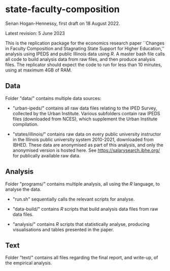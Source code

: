 # state-faculty-composition

Senan Hogan-Hennessy, first draft on 18 August 2022.

Latest revision: 5 June 2023

This is the replication package for the economics research paper ``Changes in Faculty Composition and Stagnating State Support for Higher Education,'' analysis using IPEDS and public Illinois data using *R*.
A master bash file calls all code to build analysis data from raw files, and then produce analysis files.
The replicator should expect the code to run for less than 10 minutes, using at maximum 4GB of RAM.

## Data

Folder "data/" contains multiple data sources:

- "urban-ipeds/" contains all raw data files relating to the IPED Survey, collected by the Urban Institute.
Various subfolders contain raw IPEDS files (downloaded from NCES), which supplement the Urban Institute compilation.

- "states/illinois/" contains raw data on every public university instructor in the Illinois public university system 2010-2021, downloaded from IBHED.
These data are anonymised as part of this analysis, and only the anonymised version is hosted here.
See https://salarysearch.ibhe.org/ for publically available raw data.

## Analysis

Folder "programs/" contains multiple analysis, all using the *R* language, to analyse the data.

- "run.sh" sequentially calls the relevant scripts for analyse.

- "data-build/" contains *R* scripts that build analysis data files from raw data files.

- "analysis/" contains *R* scripts that statistically analyse, producing visualisations and tables presented in the paper.

## Text

Folder "text/" contains all files regarding the final report, and write-up, of the empirical analysis.
